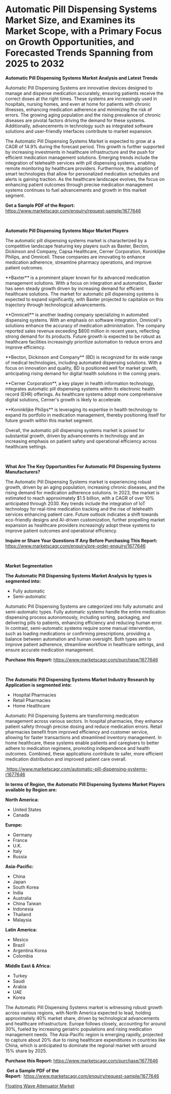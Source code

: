 <p><h1>Automatic Pill Dispensing Systems Market Size, and Examines its Market Scope, with a Primary Focus on Growth Opportunities, and Forecasted Trends Spanning from 2025 to 2032</h1></p><p><strong>Automatic Pill Dispensing Systems Market Analysis and Latest Trends</strong></p>
<p><p>Automatic Pill Dispensing Systems are innovative devices designed to manage and dispense medication accurately, ensuring patients receive the correct doses at the right times. These systems are increasingly used in hospitals, nursing homes, and even at home for patients with chronic illnesses, enhancing medication adherence and minimizing the risk of errors. The growing aging population and the rising prevalence of chronic diseases are pivotal factors driving the demand for these systems. Additionally, advancements in technology such as integrated software solutions and user-friendly interfaces contribute to market expansion.</p><p>The Automatic Pill Dispensing Systems Market is expected to grow at a CAGR of 14.9% during the forecast period. This growth is further supported by increasing investments in healthcare infrastructure and the push for efficient medication management solutions. Emerging trends include the integration of telehealth services with pill dispensing systems, enabling remote monitoring by healthcare providers. Furthermore, the adoption of smart technologies that allow for personalized medication schedules and alerts is gaining traction. As the healthcare landscape evolves, the focus on enhancing patient outcomes through precise medication management systems continues to fuel advancements and growth in this market segment.</p></p>
<p><strong>Get a Sample PDF of the Report:&nbsp;</strong> <a href="https://www.marketscagr.com/enquiry/request-sample/1677646?utm_campaign=3228&utm_medium=2&utm_source=Github&utm_content=ia&utm_term=10042025&utm_id=automatic-pill-dispensing-systems">https://www.marketscagr.com/enquiry/request-sample/1677646</a></p>
<p>&nbsp;</p>
<p><strong>Automatic Pill Dispensing Systems Major Market Players</strong></p>
<p><p>The automatic pill dispensing systems market is characterized by a competitive landscape featuring key players such as Baxter, Becton, Dickinson and Company, Capsa Healthcare, Cerner Corporation, Koninklijke Philips, and Omnicell. These companies are innovating to enhance medication adherence, streamline pharmacy operations, and improve patient outcomes.</p><p>**Baxter** is a prominent player known for its advanced medication management solutions. With a focus on integration and automation, Baxter has seen steady growth driven by increasing demand for efficient healthcare solutions. The market for automatic pill dispensing systems is expected to expand significantly, with Baxter projected to capitalize on this trajectory through technological advancements.</p><p>**Omnicell** is another leading company specializing in automated dispensing systems. With an emphasis on software integration, Omnicell's solutions enhance the accuracy of medication administration. The company reported sales revenue exceeding $800 million in recent years, reflecting strong demand for its products. Future growth is expected to be robust as healthcare facilities increasingly prioritize automation to reduce errors and improve efficiency.</p><p>**Becton, Dickinson and Company** (BD) is recognized for its wide range of medical technologies, including automated dispensing solutions. With a focus on innovation and quality, BD is positioned well for market growth, anticipating rising demand for digital health solutions in the coming years.</p><p>**Cerner Corporation**, a key player in health information technology, integrates automatic pill dispensing systems within its electronic health record (EHR) offerings. As healthcare systems adopt more comprehensive digital solutions, Cerner's growth is likely to accelerate.</p><p>**Koninklijke Philips** is leveraging its expertise in health technology to expand its portfolio in medication management, thereby positioning itself for future growth within this market segment.</p><p>Overall, the automatic pill dispensing systems market is poised for substantial growth, driven by advancements in technology and an increasing emphasis on patient safety and operational efficiency across healthcare settings.</p></p>
<p>&nbsp;</p>
<p><strong>What Are The Key Opportunities For Automatic Pill Dispensing Systems Manufacturers?</strong></p>
<p><p>The Automatic Pill Dispensing Systems market is experiencing robust growth, driven by an aging population, increasing chronic diseases, and the rising demand for medication adherence solutions. In 2023, the market is estimated to reach approximately $1.5 billion, with a CAGR of over 10% anticipated through 2030. Key trends include the integration of IoT technology for real-time medication tracking and the rise of telehealth services enhancing patient care. Future outlook indicates a shift towards eco-friendly designs and AI-driven customization, further propelling market expansion as healthcare providers increasingly adopt these systems to improve patient outcomes and operational efficiency.</p></p>
<p><strong>Inquire or Share Your Questions If Any Before Purchasing This Report:</strong> <a href="https://www.marketscagr.com/enquiry/pre-order-enquiry/1677646?utm_campaign=3228&utm_medium=2&utm_source=Github&utm_content=ia&utm_term=10042025&utm_id=automatic-pill-dispensing-systems">https://www.marketscagr.com/enquiry/pre-order-enquiry/1677646</a></p>
<p>&nbsp;</p>
<p><strong>Market Segmentation</strong></p>
<p><strong>The Automatic Pill Dispensing Systems Market Analysis by types is segmented into:</strong></p>
<p><ul><li>Fully automatic</li><li>Semi-automatic</li></ul></p>
<p><p>Automatic Pill Dispensing Systems are categorized into fully automatic and semi-automatic types. Fully automatic systems handle the entire medication dispensing process autonomously, including sorting, packaging, and delivering pills to patients, enhancing efficiency and reducing human error. In contrast, semi-automatic systems require some manual intervention, such as loading medications or confirming prescriptions, providing a balance between automation and human oversight. Both types aim to improve patient adherence, streamline workflow in healthcare settings, and ensure accurate medication management.</p></p>
<p><strong>Purchase this Report:&nbsp;</strong><a href="https://www.marketscagr.com/purchase/1677646?utm_campaign=3228&utm_medium=2&utm_source=Github&utm_content=ia&utm_term=10042025&utm_id=automatic-pill-dispensing-systems">https://www.marketscagr.com/purchase/1677646</a></p>
<p>&nbsp;</p>
<p><strong>The Automatic Pill Dispensing Systems Market Industry Research by Application is segmented into:</strong></p>
<p><ul><li>Hospital Pharmacies</li><li>Retail Pharmacies</li><li>Home Healthcare</li></ul></p>
<p><p>Automatic Pill Dispensing Systems are transforming medication management across various sectors. In hospital pharmacies, they enhance patient safety through precise dosing and reduce medication errors. Retail pharmacies benefit from improved efficiency and customer service, allowing for faster transactions and streamlined inventory management. In home healthcare, these systems enable patients and caregivers to better adhere to medication regimens, promoting independence and health outcomes. Combined, these applications contribute to safer, more efficient medication distribution and improved patient care overall.</p></p>
<p><a href="https://www.marketscagr.com/automatic-pill-dispensing-systems-r1677646?utm_campaign=3228&utm_medium=2&utm_source=Github&utm_content=ia&utm_term=10042025&utm_id=automatic-pill-dispensing-systems">&nbsp;https://www.marketscagr.com/automatic-pill-dispensing-systems-r1677646</a></p>
<p><strong>In terms of Region, the Automatic Pill Dispensing Systems Market Players available by Region are:</strong></p>
<p>
    <p> <strong> North America: </strong>
        <ul>
            <li>United States</li>
            <li>Canada</li>
        </ul>
        </p> 
    <p> <strong> Europe: </strong>
        <ul>
            <li>Germany</li>
            <li>France</li>
            <li>U.K.</li>
            <li>Italy</li>
            <li>Russia</li>
        </ul>
        </p> 
    <p> <strong> Asia-Pacific: </strong>
        <ul>
            <li>China</li>
            <li>Japan</li>
            <li>South Korea</li>
            <li>India</li>
            <li>Australia</li>
            <li>China Taiwan</li>
            <li>Indonesia</li>
            <li>Thailand</li>
            <li>Malaysia</li>
        </ul>
        </p> 
    <p> <strong> Latin America: </strong>
        <ul>
            <li>Mexico</li>
            <li>Brazil</li>
            <li>Argentina Korea</li>
            <li>Colombia</li>
        </ul>
        </p> 
    <p> <strong> Middle East & Africa: </strong>
        <ul>
            <li>Turkey</li>
            <li>Saudi</li>
            <li>Arabia</li>
            <li>UAE</li>
            <li>Korea</li>
        </ul>
    </p>
    </p>
<p><p>The Automatic Pill Dispensing Systems market is witnessing robust growth across various regions, with North America expected to lead, holding approximately 40% market share, driven by technological advancements and healthcare infrastructure. Europe follows closely, accounting for around 30%, fueled by increasing geriatric populations and rising medication management needs. The Asia-Pacific region is emerging rapidly, projected to capture about 20% due to rising healthcare expenditures in countries like China, which is anticipated to dominate the regional market with around 15% share by 2025.</p></p>
<p><strong>Purchase this Report: </strong><a href="https://www.marketscagr.com/purchase/1677646?utm_campaign=3228&utm_medium=2&utm_source=Github&utm_content=ia&utm_term=10042025&utm_id=automatic-pill-dispensing-systems">https://www.marketscagr.com/purchase/1677646</a></p>
<p>&nbsp;<strong>Get a Sample PDF of the Report:&nbsp;&nbsp;</strong><a href="https://www.marketscagr.com/enquiry/request-sample/1677646?utm_campaign=3228&utm_medium=2&utm_source=Github&utm_content=ia&utm_term=10042025&utm_id=automatic-pill-dispensing-systems">https://www.marketscagr.com/enquiry/request-sample/1677646</a></p>
<p><strong></strong></p>
<p><p><a href="https://github.com/daddskokenk4/Market-Research-Report-List-1/blob/main/floating-wave-attenuator-market.md?utm_campaign=3228&utm_medium=2&utm_source=Github&utm_content=ia&utm_term=10042025&utm_id=automatic-pill-dispensing-systems">Floating Wave Attenuator Market</a></p></p>